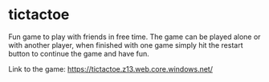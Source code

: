 # tictactoe

Fun game to play with friends in free time. The game can be played alone or with another player, when finished with one game simply hit the restart button to continue the game and have fun.

Link to the game: https://tictactoe.z13.web.core.windows.net/ 
